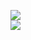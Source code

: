 [![](https://img.shields.io/badge/Made%20With-Github%20Spray-lightgrey.svg?style=for-the-badge&logo=github)](https://github.com/Annihil/github-spray#9551)  
[![](https://i.imgur.com/2DrTn0Z.gif)](https://github.com/Annihil/github-spray)